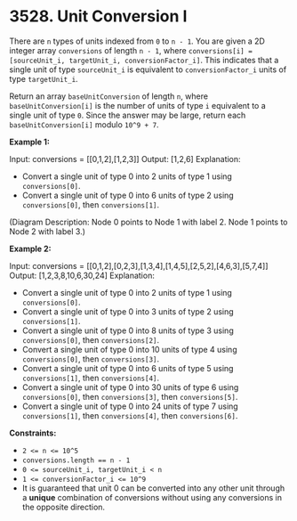 # 3528. Unit Conversion I

There are `n` types of units indexed from `0` to `n - 1`. You are given a 2D integer array `conversions` of length `n - 1`, where `conversions[i] = [sourceUnit_i, targetUnit_i, conversionFactor_i]`. This indicates that a single unit of type `sourceUnit_i` is equivalent to `conversionFactor_i` units of type `targetUnit_i`.

Return an array `baseUnitConversion` of length `n`, where `baseUnitConversion[i]` is the number of units of type `i` equivalent to a single unit of type `0`. Since the answer may be large, return each `baseUnitConversion[i]` modulo `10^9 + 7`.

**Example 1:**

Input: conversions = [[0,1,2],[1,2,3]]
Output: [1,2,6]
Explanation:
*   Convert a single unit of type 0 into 2 units of type 1 using `conversions[0]`.
*   Convert a single unit of type 0 into 6 units of type 2 using `conversions[0]`, then `conversions[1]`.

(Diagram Description: Node 0 points to Node 1 with label 2. Node 1 points to Node 2 with label 3.)

**Example 2:**

Input: conversions = [[0,1,2],[0,2,3],[1,3,4],[1,4,5],[2,5,2],[4,6,3],[5,7,4]]
Output: [1,2,3,8,10,6,30,24]
Explanation:
*   Convert a single unit of type 0 into 2 units of type 1 using `conversions[0]`.
*   Convert a single unit of type 0 into 3 units of type 2 using `conversions[1]`.
*   Convert a single unit of type 0 into 8 units of type 3 using `conversions[0]`, then `conversions[2]`.
*   Convert a single unit of type 0 into 10 units of type 4 using `conversions[0]`, then `conversions[3]`.
*   Convert a single unit of type 0 into 6 units of type 5 using `conversions[1]`, then `conversions[4]`.
*   Convert a single unit of type 0 into 30 units of type 6 using `conversions[0]`, then `conversions[3]`, then `conversions[5]`.
*   Convert a single unit of type 0 into 24 units of type 7 using `conversions[1]`, then `conversions[4]`, then `conversions[6]`.

**Constraints:**

*   `2 <= n <= 10^5`
*   `conversions.length == n - 1`
*   `0 <= sourceUnit_i, targetUnit_i < n`
*   `1 <= conversionFactor_i <= 10^9`
*   It is guaranteed that unit 0 can be converted into any other unit through a **unique** combination of conversions without using any conversions in the opposite direction. 